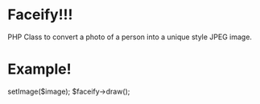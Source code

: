 Faceify!!!
==========
PHP Class to convert a photo of a person into a unique style JPEG image.

Example!
========
<?php
require_once 'Facify.php';
$image = 'sample.jpg';
$faceify = new Facify();
$faceify->setImage($image);

$faceify->draw();
